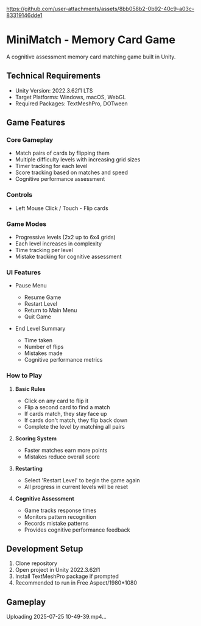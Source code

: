
https://github.com/user-attachments/assets/8bb058b2-0b92-40c9-a03c-83319146dde1
# MiniMatch - Memory Card Game

A cognitive assessment memory card matching game built in Unity.

## Technical Requirements

- Unity Version: 2022.3.62f1 LTS
- Target Platforms: Windows, macOS, WebGL
- Required Packages: TextMeshPro, DOTween

## Game Features

### Core Gameplay
- Match pairs of cards by flipping them
- Multiple difficulty levels with increasing grid sizes
- Timer tracking for each level
- Score tracking based on matches and speed
- Cognitive performance assessment

### Controls
- Left Mouse Click / Touch - Flip cards

### Game Modes
- Progressive levels (2x2 up to 6x4 grids)
- Each level increases in complexity
- Time tracking per level
- Mistake tracking for cognitive assessment

### UI Features
- Pause Menu
  - Resume Game
  - Restart Level
  - Return to Main Menu
  - Quit Game

- End Level Summary
  - Time taken
  - Number of flips
  - Mistakes made
  - Cognitive performance metrics

### How to Play

1. **Basic Rules**
   - Click on any card to flip it
   - Flip a second card to find a match
   - If cards match, they stay face up
   - If cards don't match, they flip back down
   - Complete the level by matching all pairs

2. **Scoring System**
   - Faster matches earn more points
   - Mistakes reduce overall score

3. **Restarting**
   - Select 'Restart Level' to begin the game again
   - All progress in current levels will be reset

4. **Cognitive Assessment**
   - Game tracks response times
   - Monitors pattern recognition
   - Records mistake patterns
   - Provides cognitive performance feedback

## Development Setup

1. Clone repository
2. Open project in Unity 2022.3.62f1
3. Install TextMeshPro package if prompted
5. Recommended to run in Free Aspect/1980*1080

## Gameplay

Uploading 2025-07-25 10-49-39.mp4…
